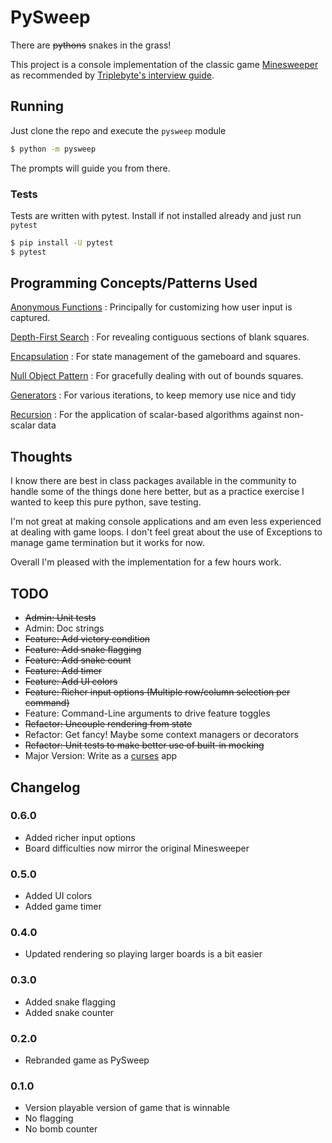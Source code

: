 # PySweep

There are ~~pythons~~ snakes in the grass!

This project is a console implementation of the classic game
[Minesweeper](https://en.wikipedia.org/wiki/Minesweeper_\(video_game\))
as recommended by
[Triplebyte's interview guide](https://triplebyte.com/interview_guide).

## Running

Just clone the repo and execute the `pysweep` module

```bash
$ python -m pysweep
```

The prompts will guide you from there.

### Tests

Tests are written with pytest. Install if not installed already and just run `pytest`

```bash
$ pip install -U pytest
$ pytest
```

## Programming Concepts/Patterns Used

[Anonymous Functions](https://en.wikipedia.org/wiki/Anonymous_function)
: Principally for customizing how user input is captured.

[Depth-First Search](https://en.wikipedia.org/wiki/Depth-first_search)
: For revealing contiguous sections of blank squares.

[Encapsulation](https://en.wikipedia.org/wiki/Encapsulation_\(computer_programming\))
: For state management of the gameboard and squares.

[Null Object Pattern](https://en.wikipedia.org/wiki/Null_object_pattern)
: For gracefully dealing with out of bounds squares.

[Generators](https://en.wikipedia.org/wiki/Generator_(computer_programming))
: For various iterations, to keep memory use nice and tidy

[Recursion](https://en.wikipedia.org/wiki/Recursion_(computer_science))
: For the application of scalar-based algorithms against non-scalar data

## Thoughts

I know there are best in class packages available in the community to handle some of the things done here better, but as
a practice exercise I wanted to keep this pure python, save testing.

I'm not great at making console applications and am even less experienced at dealing with game loops. I don't feel great
about the use of Exceptions to manage game termination but it works for now. 

Overall I'm pleased with the implementation for a few hours work.

## TODO

- ~~Admin: Unit tests~~
- Admin: Doc strings
- ~~Feature: Add victory condition~~
- ~~Feature: Add snake flagging~~
- ~~Feature: Add snake count~~
- ~~Feature: Add timer~~
- ~~Feature: Add UI colors~~
- ~~Feature: Richer input options (Multiple row/column selection per command)~~
- Feature: Command-Line arguments to drive feature toggles
- ~~Refactor: Uncouple rendering from state~~
- Refactor: Get fancy! Maybe some context managers or decorators
- ~~Refactor: Unit tests to make better use of built-in mocking~~
- Major Version: Write as a [curses](https://docs.python.org/3/howto/curses.html) app

## Changelog

### 0.6.0

- Added richer input options
- Board difficulties now mirror the original Minesweeper

### 0.5.0

- Added UI colors
- Added game timer

### 0.4.0

- Updated rendering so playing larger boards is a bit easier

### 0.3.0

- Added snake flagging
- Added snake counter

### 0.2.0

- Rebranded game as PySweep

### 0.1.0

- Version playable version of game that is winnable
- No flagging
- No bomb counter